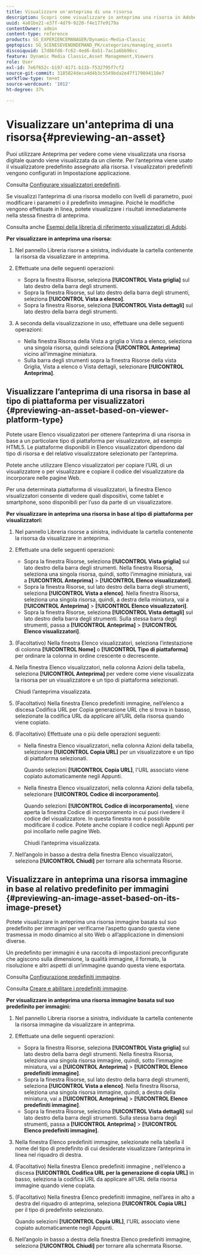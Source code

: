 ```yaml
---
title: Visualizzare un'anteprima di una risorsa
description: Scopri come visualizzare in anteprima una risorsa in Adobe Dynamic Media Classic.
uuid: 4a01be21-e37f-4d79-9220-f4e177e9179a
contentOwner: admin
content-type: reference
products: SG_EXPERIENCEMANAGER/Dynamic-Media-Classic
geptopics: SG_SCENESEVENONDEMAND_PK/categories/managing_assets
discoiquuid: 17d0bfd6-fc62-4ed6-8a51-7ac1a6bb96cc
feature: Dynamic Media Classic,Asset Management,Viewers
role: User
exl-id: 7e6f652c-b197-4171-b11b-f532795f7cf2
source-git-commit: 3185824deca4d4b3c5549bda2e47f179094110e7
workflow-type: tm+mt
source-wordcount: '1012'
ht-degree: 37%

---
```


# Visualizzare un&#39;anteprima di una risorsa{#previewing-an-asset}

Puoi utilizzare Anteprima per vedere come viene visualizzata una risorsa digitale quando viene visualizzata da un cliente. Per l’anteprima viene usato il visualizzatore predefinito assegnato alla risorsa. I visualizzatori predefiniti vengono configurati in Impostazione applicazione.

Consulta [Configurare visualizzatori predefiniti](application-setup.md#configuring_default_viewers).

Se visualizzi l’anteprima di una risorsa modello con livelli di parametro, puoi modificare i parametri o il predefinito immagine. Poiché le modifiche vengono effettuate in linea, potete visualizzare i risultati immediatamente nella stessa finestra di anteprima.

Consulta anche [Esempi della libreria di riferimento visualizzatori di Adobi](https://landing.adobe.com/en/na/dynamic-media/ctir-2755/live-demos.html).

**Per visualizzare in anteprima una risorsa:**

1. Nel pannello Libreria risorse a sinistra, individuate la cartella contenente la risorsa da visualizzare in anteprima.
1. Effettuate una delle seguenti operazioni:

   * Sopra la finestra Risorse, seleziona **[!UICONTROL Vista griglia]** sul lato destro della barra degli strumenti.
   * Sopra la finestra Risorse, sul lato destro della barra degli strumenti, seleziona **[!UICONTROL Vista a elenco]**.
   * Sopra la finestra Risorse, seleziona **[!UICONTROL Vista dettagli]** sul lato destro della barra degli strumenti.

1. A seconda della visualizzazione in uso, effettuare una delle seguenti operazioni:

   * Nella finestra Risorsa della Vista a griglia o Vista a elenco, seleziona una singola risorsa, quindi seleziona **[!UICONTROL Anteprima]** vicino all’immagine miniatura.
   * Sulla barra degli strumenti sopra la finestra Risorse della vista Griglia, Vista a elenco o Vista dettagli, selezionare **[!UICONTROL Anteprima]**.

## Visualizzare l’anteprima di una risorsa in base al tipo di piattaforma per visualizzatori {#previewing-an-asset-based-on-viewer-platform-type}

Potete usare Elenco visualizzatori per ottenere l’anteprima di una risorsa in base a un particolare tipo di piattaforma per visualizzatore, ad esempio HTML5. Le piattaforme disponibili in Elenco visualizzatori dipendono dal tipo di risorsa e del relativo visualizzatore selezionato per l’anteprima.

Potete anche utilizzare Elenco visualizzatori per copiare l’URL di un visualizzatore o per visualizzare e copiare il codice del visualizzatore da incorporare nelle pagine Web.

Per una determinata piattaforma di visualizzatori, la finestra Elenco visualizzatori consente di vedere quali dispositivi, come tablet e smartphone, sono disponibili per l’uso da parte di un visualizzatore.

**Per visualizzare in anteprima una risorsa in base al tipo di piattaforma per visualizzatori:**

1. Nel pannello Libreria risorse a sinistra, individuate la cartella contenente la risorsa da visualizzare in anteprima.
1. Effettuate una delle seguenti operazioni:

   * Sopra la finestra Risorse, seleziona **[!UICONTROL Vista griglia]** sul lato destro della barra degli strumenti. Nella finestra Risorsa, seleziona una singola risorsa, quindi, sotto l’immagine miniatura, vai a **[!UICONTROL Anteprima]** > **[!UICONTROL Elenco visualizzatori]**.
   * Sopra la finestra Risorse, sul lato destro della barra degli strumenti, seleziona **[!UICONTROL Vista a elenco]**. Nella finestra Risorsa, seleziona una singola risorsa, quindi, a destra della miniatura, vai a **[!UICONTROL Anteprima]** > **[!UICONTROL Elenco visualizzatori]**.
   * Sopra la finestra Risorse, seleziona **[!UICONTROL Vista dettagli]** sul lato destro della barra degli strumenti. Sulla stessa barra degli strumenti, passa a **[!UICONTROL Anteprima]** > **[!UICONTROL Elenco visualizzatori]**.

1. (Facoltativo) Nella finestra Elenco visualizzatori, seleziona l’intestazione di colonna **[!UICONTROL Nome]** o **[!UICONTROL Tipo di piattaforma]** per ordinare la colonna in ordine crescente o decrescente.
1. Nella finestra Elenco visualizzatori, nella colonna Azioni della tabella, seleziona **[!UICONTROL Anteprima]** per vedere come viene visualizzata la risorsa per un visualizzatore e un tipo di piattaforma selezionati.

   Chiudi l’anteprima visualizzata.

1. (Facoltativo) Nella finestra Elenco predefiniti immagine, nell’elenco a discesa Codifica URL per Copia generazione URL che si trova in basso, selezionate la codifica URL da applicare all’URL della risorsa quando viene copiato.
1. (Facoltativo) Effettuate una o più delle operazioni seguenti:

   * Nella finestra Elenco visualizzatori, nella colonna Azioni della tabella, selezionare **[!UICONTROL Copia URL]** per un visualizzatore e un tipo di piattaforma selezionati.

      Quando selezioni **[!UICONTROL Copia URL]**, l&#39;URL associato viene copiato automaticamente negli Appunti.

   * Nella finestra Elenco visualizzatori, nella colonna Azioni della tabella, selezionare **[!UICONTROL Codice di incorporamento]**.

      Quando selezioni **[!UICONTROL Codice di incorporamento]**, viene aperta la finestra Codice di incorporamento in cui puoi rivedere il codice del visualizzatore. In questa finestra non è possibile modificare il codice. Potete anche copiare il codice negli Appunti per poi incollarlo nelle pagine Web.

      Chiudi l’anteprima visualizzata.

1. Nell’angolo in basso a destra della finestra Elenco visualizzatori, seleziona **[!UICONTROL Chiudi]** per tornare alla schermata Risorse.

## Visualizzare in anteprima una risorsa immagine in base al relativo predefinito per immagini {#previewing-an-image-asset-based-on-its-image-preset}

Potete visualizzare in anteprima una risorsa immagine basata sul suo predefinito per immagini per verificarne l’aspetto quando questa viene trasmessa in modo dinamico al sito Web o all’applicazione in dimensioni diverse.

Un predefinito per immagini è una raccolta di impostazioni preconfigurate che agiscono sulla dimensione, la qualità immagine, il formato, la risoluzione e altri aspetti di un’immagine quando questa viene esportata. 

Consulta [Configurazione predefiniti immagine](setting-image-presets.md#setting_up_image_presets).

Consulta [Creare e abilitare i predefiniti immagine](creating-enabling-image-presets.md#creating_and_enabling_image_presets).

**Per visualizzare in anteprima una risorsa immagine basata sul suo predefinito per immagini:**

1. Nel pannello Libreria risorse a sinistra, individuate la cartella contenente la risorsa immagine da visualizzare in anteprima.
1. Effettuate una delle seguenti operazioni:

   * Sopra la finestra Risorse, seleziona **[!UICONTROL Vista griglia]** sul lato destro della barra degli strumenti. Nella finestra Risorsa, seleziona una singola risorsa immagine, quindi, sotto l’immagine miniatura, vai a **[!UICONTROL Anteprima]** > **[!UICONTROL Elenco predefiniti immagine]**.
   * Sopra la finestra Risorse, sul lato destro della barra degli strumenti, seleziona **[!UICONTROL Vista a elenco]**. Nella finestra Risorsa, seleziona una singola risorsa immagine, quindi, a destra della miniatura, vai a **[!UICONTROL Anteprima]** > **[!UICONTROL Elenco predefiniti immagine]**.
   * Sopra la finestra Risorse, seleziona **[!UICONTROL Vista dettagli]** sul lato destro della barra degli strumenti. Sulla stessa barra degli strumenti, passa a **[!UICONTROL Anteprima]** > **[!UICONTROL Elenco predefiniti immagine]**.

1. Nella finestra Elenco predefiniti immagine, selezionate nella tabella il nome del tipo di predefinito di cui desiderate visualizzare l’anteprima in linea nel riquadro di destra.
1. (Facoltativo) Nella finestra Elenco predefiniti immagine , nell’elenco a discesa **[!UICONTROL Codifica URL per la generazione di copia URL]** in basso, seleziona la codifica URL da applicare all’URL della risorsa immagine quando viene copiata.
1. (Facoltativo) Nella finestra Elenco predefiniti immagine, nell’area in alto a destra del riquadro di anteprima, seleziona **[!UICONTROL Copia URL]** per il tipo di predefinito selezionato.

   Quando selezioni **[!UICONTROL Copia URL]**, l&#39;URL associato viene copiato automaticamente negli Appunti.

1. Nell’angolo in basso a destra della finestra Elenco predefiniti immagine, seleziona **[!UICONTROL Chiudi]** per tornare alla schermata Risorse.
